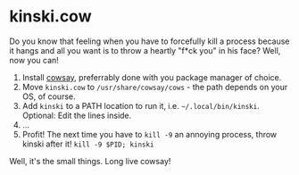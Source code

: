 # kinski.cow

Do you know that feeling when you have to forcefully kill a process because it hangs and all you want is to throw a heartly "f*ck you" in his face? Well, now you can!

1. Install [cowsay](https://github.com/tnalpgge/rank-amateur-cowsay), preferrably done with you package manager of choice.
2. Move `kinski.cow` to `/usr/share/cowsay/cows` - the path depends on your OS, of course.
3. Add `kinski` to a PATH location to run it, i.e. `~/.local/bin/kinski`. Optional: Edit the lines inside.
5. ...
6. Profit! The next time you have to `kill -9` an annoying process, throw kinski after it! `kill -9 $PID; kinski`

Well, it's the small things. Long live cowsay!
